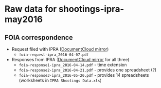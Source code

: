 # Raw data for shootings-ipra-may2016


## FOIA correspondence

* Request filed with IPRA ([DocumentCloud mirror](https://www.documentcloud.org/documents/2995650-FOIAU-FileIRPA04072016.html))
    * `foia-request-ipra_2016-04-07.pdf`
* Responses from IPRA ([DocumentCloud mirror](https://www.documentcloud.org/documents/2995713-IPRA-U-Files-Response-Letter.html) for all three)
	* `foia-response1-ipra_2016-04-14.pdf` - time extension
	* `foia-response2-ipra_2016-04-21.pdf` - provides one spreadsheet (?)
	* `foia-response3-ipra_2016-05-20.pdf` - provides 14 spreadsheets (worksheets in `IPRA Shootings Data.xls`)